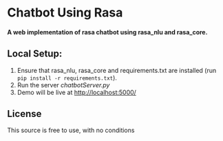# Chatbot Using Rasa

#### A web implementation of rasa chatbot using rasa_nlu and rasa_core.

## Local Setup:
 1. Ensure that rasa_nlu, rasa_core and requirements.txt are installed (run `pip install -r requirements.txt`).
 2. Run the server *chatbotServer.py*
 3. Demo will be live at [http://localhost:5000/](http://localhost:5000/)


## License
This source is free to use, with no conditions